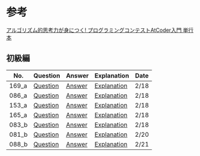 # 参考

[アルゴリズム的思考力が身につく! プログラミングコンテストAtCoder入門 単行本](https://www.amazon.co.jp/dp/404604408X?psc=1&ref=ppx_yo2ov_dt_b_product_details)

## 初級編

| No. | Question | Answer | Explanation | Date |
| --- | ---- | --------- | ------ | ----------- |
| 169_a | [Question](https://atcoder.jp/contests/abc169/tasks/abc169_a) | [Answer](https://github.com/Jun-Araki/atcoder/blob/main/169_a.rb) | [Explanation](https://github.com/Jun-Araki/atcoder/issues/1) | 2/18 |
| 086_a | [Question](https://atcoder.jp/contests/abc086/tasks/abc086_a) | [Answer](https://github.com/Jun-Araki/atcoder/blob/main/086_a.rb) | [Explanation](https://github.com/Jun-Araki/atcoder/issues/2) | 2/18 |
| 153_a | [Question](https://atcoder.jp/contests/abc153/tasks/abc153_a) | [Answer](https://github.com/Jun-Araki/atcoder/blob/main/153_a.rb) | [Explanation](https://github.com/Jun-Araki/atcoder/issues/3) | 2/18 |
| 165_a | [Question](https://atcoder.jp/contests/abc165/tasks/abc165_a) | [Answer](https://github.com/Jun-Araki/atcoder/blob/main/165_a.rb) | [Explanation](https://github.com/Jun-Araki/atcoder/issues/4) | 2/18 |
| 083_b | [Question](https://atcoder.jp/contests/abc083/tasks/abc083_b) | [Answer](https://github.com/Jun-Araki/atcoder/blob/main/083_b.rb) | [Explanation](https://github.com/Jun-Araki/atcoder/issues/5) | 2/18 |
| 081_b | [Question](https://atcoder.jp/contests/abc081/tasks/abc081_b) | [Answer](https://github.com/Jun-Araki/atcoder/blob/main/081_b.rb) | [Explanation](https://github.com/Jun-Araki/atcoder/issues/6) | 2/20 |
| 088_b | [Question](https://atcoder.jp/contests/abc088/tasks/abc088_b) | [Answer](https://github.com/Jun-Araki/atcoder/blob/main/088_b.rb) | [Explanation](https://github.com/Jun-Araki/atcoder/issues/7) | 2/21 |
